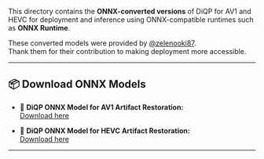 This directory contains the **ONNX-converted versions** of DiQP for AV1 and HEVC for deployment and inference using ONNX-compatible runtimes such as **ONNX Runtime**.

These converted models were provided by [@zelenooki87](https://github.com/zelenooki87).  
Thank them for their contribution to making deployment more accessible.

---

## 📦 Download ONNX Models

- 🔗 **DiQP ONNX Model for AV1 Artifact Restoration:**  
  [Download here](https://drive.google.com/file/d/1P-iClDYsp2bF96L4bmQ4yBNA27jPNqlx/view?usp=drive_link)

- 🔗 **DiQP ONNX Model for HEVC Artifact Restoration:**  
  [Download here](https://drive.google.com/file/d/1uEBpYMQf6iA9R-KpRGpl_uMbCzm8IRNV/view?usp=drive_link)

---